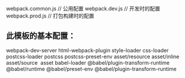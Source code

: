 webpack.common.js // 公用配置
webpack.dev.js // 开发时的配置
webpack.prod.js // 打包构建时的配置
## 此模板的基本配置：
webpack-dev-server
html-webpack-plugin
style-loader
css-loader
postcss-loader 
postcss 
postcss-preset-env
asset/resource
asset/inline
asset/source 
asset
babel-loader
@babel/plugin-transform-runtime
@babel/runtime
@babel/preset-env
@babel/plugin-transform-runtime